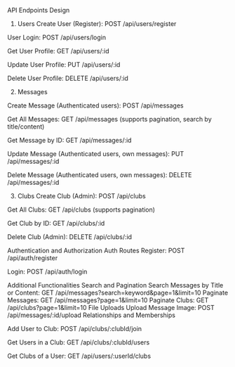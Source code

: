API Endpoints Design
1. Users
Create User (Register):
POST /api/users/register

User Login:
POST /api/users/login

Get User Profile:
GET /api/users/:id

Update User Profile:
PUT /api/users/:id

Delete User Profile:
DELETE /api/users/:id

2. Messages

Create Message (Authenticated users):
POST /api/messages

Get All Messages:
GET /api/messages (supports pagination, search by title/content)

Get Message by ID:
GET /api/messages/:id

Update Message (Authenticated users, own messages):
PUT /api/messages/:id

Delete Message (Authenticated users, own messages):
DELETE /api/messages/:id

3. Clubs
Create Club (Admin):
POST /api/clubs

Get All Clubs:
GET /api/clubs (supports pagination)

Get Club by ID:
GET /api/clubs/:id

Delete Club (Admin):
DELETE /api/clubs/:id

Authentication and Authorization
Auth Routes
Register:
POST /api/auth/register

Login:
POST /api/auth/login

Additional Functionalities
Search and Pagination
Search Messages by Title or Content:
GET /api/messages?search=keyword&page=1&limit=10
Paginate Messages:
GET /api/messages?page=1&limit=10
Paginate Clubs:
GET /api/clubs?page=1&limit=10
File Uploads
Upload Message Image:
POST /api/messages/:id/upload
Relationships and Memberships

Add User to Club:
POST /api/clubs/:clubId/join

Get Users in a Club:
GET /api/clubs/:clubId/users

Get Clubs of a User:
GET /api/users/:userId/clubs
